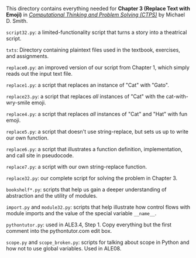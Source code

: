This directory contains everything needed for
**Chapter 3 (Replace Text with Emoji)** in
[*Computational Thinking and Problem Solving (CTPS)*](https://profsmith89.github.io/ctps/ctps.html)
by Michael D. Smith.

`script32.py`: a limited-functionality script that turns a story
into a theatrical script.

`txts`: Directory containing plaintext files used in the textbook,
exercises, and assignments.

`replace0.py`: an improved version of our script from Chapter 1, which simply
reads out the input text file.

`replace1.py`: a script that replaces an instance of "Cat" with "Gato".

`replace23.py`: a script that replaces _all_ instances of "Cat" with the
cat-with-wry-smile emoji.

`replace4.py`: a script that replaces _all_ instances of "Cat" and "Hat" with
fun emoji.

`replace5.py`: a script that doesn't use string-replace, but sets us up to write
our own function.

`replace6.py`: a script that illustrates a function definition, implementation,
and call site in pseudocode.

`replace7.py`: a script with our own string-replace function.

`replace32.py`: our complete script for solving the problem in Chapter 3.

`bookshelf*.py`: scripts that help us gain a deeper understanding of abstraction
and the utility of modules.

`import.py` and `module32.py`: scripts that help illustrate how control flows with module imports and the value of the special variable `__name__`.

`pythontutor.py`: used in ALE3.4, Step 1. Copy everything but the first
comment into the pythontutor.com edit box.

`scope.py` and `scope_broken.py`: scripts for talking about scope
in Python and how not to use global variables. Used in ALE08.
